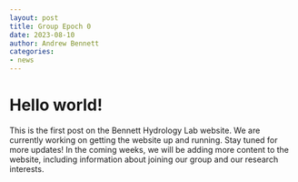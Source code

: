 ```yaml
---
layout: post
title: Group Epoch 0
date: 2023-08-10
author: Andrew Bennett
categories:
- news
---
```


# Hello world!

This is the first post on the Bennett Hydrology Lab website. We are currently
working on getting the website up and running. Stay tuned for more updates!
In the coming weeks, we will be adding more content to the website, including
information about joining our group and our research interests.